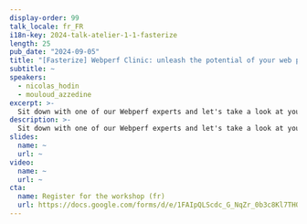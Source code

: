 ```yaml
---
display-order: 99
talk_locale: fr_FR
i18n-key: 2024-talk-atelier-1-1-fasterize
length: 25
pub_date: "2024-09-05"
title: "[Fasterize] Webperf Clinic: unleash the potential of your web performance"
subtitle: ~
speakers:
  - nicolas_hodin
  - mouloud_azzedine
excerpt: >-
  Sit down with one of our Webperf experts and let's take a look at your site's performance. This Webperf Clinic is the perfect opportunity to benefit from a quick, high-quality webperf diagnosis. Nicolas & Mouloud will help you identify your webperf issues and understand the steps you need to take to improve your site's loading speed.
description: >-
  Sit down with one of our Webperf experts and let's take a look at your site's performance. This Webperf Clinic is the perfect opportunity to benefit from a quick, high-quality webperf diagnosis. Nicolas & Mouloud will help you identify your webperf issues and understand the steps you need to take to improve your site's loading speed.
slides:
  name: ~
  url: ~
video:
  name: ~
  url: ~
cta:
  name: Register for the workshop (fr)
  url: https://docs.google.com/forms/d/e/1FAIpQLScdc_G_NqZr_0b3c8Kl7THQC3CwTk4ulXmCeudFIhxusv1MFQ/viewform?usp=sf_link
---
```

